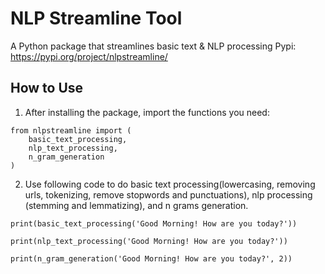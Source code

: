 # NLP Streamline Tool
A Python package that streamlines basic text & NLP processing
Pypi: https://pypi.org/project/nlpstreamline/

## How to Use
1. After installing the package, import the functions you need:

```
from nlpstreamline import (
    basic_text_processing,
    nlp_text_processing,
    n_gram_generation
)
```
2. Use following code to do basic text processing(lowercasing, removing urls, tokenizing, remove stopwords and punctuations), nlp processing (stemming and lemmatizing), and n grams generation.

```
print(basic_text_processing('Good Morning! How are you today?'))

print(nlp_text_processing('Good Morning! How are you today?'))

print(n_gram_generation('Good Morning! How are you today?', 2))

```

